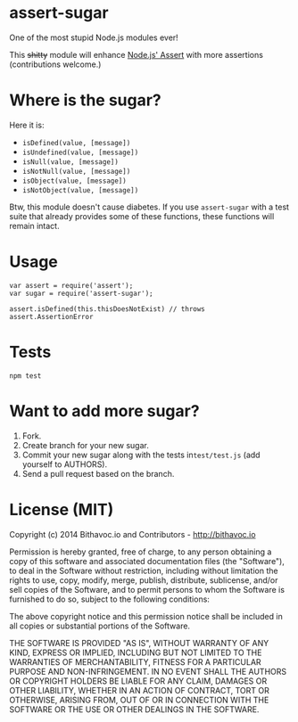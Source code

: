 assert-sugar
===
One of the most stupid Node.js modules ever!

This ~~shitty~~ module will enhance [Node.js' Assert](http://nodejs.org/api/assert.html) with more assertions (contributions welcome.)

Where is the sugar?
====

Here it is:

* `isDefined(value, [message])`
* `isUndefined(value, [message])`
* `isNull(value, [message])`
* `isNotNull(value, [message])`
* `isObject(value, [message])`
* `isNotObject(value, [message])`

Btw, this module doesn't cause diabetes. If you use `assert-sugar` with a test suite that already provides some of these functions, these functions will remain intact.

Usage
===

    var assert = require('assert');
    var sugar = require('assert-sugar');
    
    assert.isDefined(this.thisDoesNotExist) // throws assert.AssertionError

Tests
===

    npm test

Want to add more sugar?
====

1. Fork.
2. Create branch for your new sugar.
3. Commit your new sugar along with the tests in`test/test.js` (add yourself to AUTHORS).
4. Send a pull request based on the branch.

License (MIT)
====
Copyright (c) 2014 Bithavoc.io and Contributors - http://bithavoc.io

Permission is hereby granted, free of charge, to any person obtaining a copy of this software and associated documentation files (the "Software"), to deal in the Software without restriction, including without limitation the rights to use, copy, modify, merge, publish, distribute, sublicense, and/or sell copies of the Software, and to permit persons to whom the Software is furnished to do so, subject to the following conditions:

The above copyright notice and this permission notice shall be included in all copies or substantial portions of the Software.

THE SOFTWARE IS PROVIDED "AS IS", WITHOUT WARRANTY OF ANY KIND, EXPRESS OR IMPLIED, INCLUDING BUT NOT LIMITED TO THE WARRANTIES OF MERCHANTABILITY, FITNESS FOR A PARTICULAR PURPOSE AND NON-INFRINGEMENT. IN NO EVENT SHALL THE AUTHORS OR COPYRIGHT HOLDERS BE LIABLE FOR ANY CLAIM, DAMAGES OR OTHER LIABILITY, WHETHER IN AN ACTION OF CONTRACT, TORT OR OTHERWISE, ARISING FROM, OUT OF OR IN CONNECTION WITH THE SOFTWARE OR THE USE OR OTHER DEALINGS IN THE SOFTWARE.
